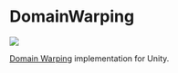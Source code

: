 # DomainWarping

![](Documentation~/domain_warping.gif)


[Domain Warping](https://www.iquilezles.org/www/articles/warp/warp.htm) implementation for Unity.
